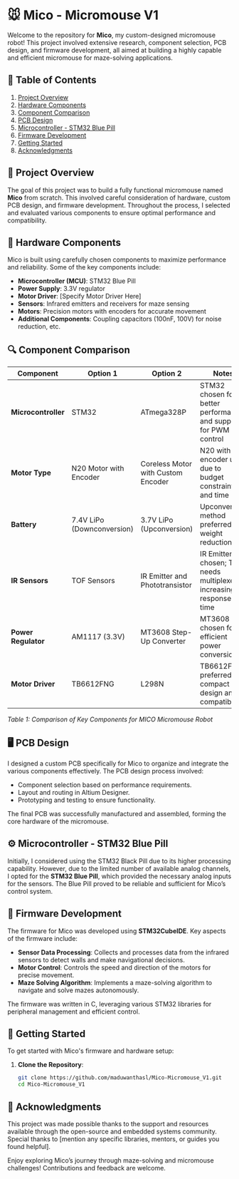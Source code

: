 # 🐭 Mico - Micromouse V1

Welcome to the repository for **Mico**, my custom-designed micromouse robot! This project involved extensive research, component selection, PCB design, and firmware development, all aimed at building a highly capable and efficient micromouse for maze-solving applications.

## 📑 Table of Contents

1. [Project Overview](#project-overview)
2. [Hardware Components](#hardware-components)
3. [Component Comparison](#component-comparison)
4. [PCB Design](#pcb-design)
5. [Microcontroller - STM32 Blue Pill](#microcontroller---stm32-blue-pill)
6. [Firmware Development](#firmware-development)
7. [Getting Started](#getting-started)
8. [Acknowledgments](#acknowledgments)

## 📝 Project Overview

The goal of this project was to build a fully functional micromouse named **Mico** from scratch. This involved careful consideration of hardware, custom PCB design, and firmware development. Throughout the process, I selected and evaluated various components to ensure optimal performance and compatibility.

## 🔧 Hardware Components

Mico is built using carefully chosen components to maximize performance and reliability. Some of the key components include:

- **Microcontroller (MCU)**: STM32 Blue Pill
- **Power Supply**: 3.3V regulator
- **Motor Driver**: [Specify Motor Driver Here]
- **Sensors**: Infrared emitters and receivers for maze sensing
- **Motors**: Precision motors with encoders for accurate movement
- **Additional Components**: Coupling capacitors (100nF, 100V) for noise reduction, etc.

## 🔍 Component Comparison

| **Component**        | **Option 1**                    | **Option 2**                     | **Notes**                                                                                     |
|----------------------|---------------------------------|----------------------------------|-----------------------------------------------------------------------------------------------|
| **Microcontroller**  | STM32                           | ATmega328P                       | STM32 chosen for better performance and support for PWM control                              |
| **Motor Type**       | N20 Motor with Encoder          | Coreless Motor with Custom Encoder | N20 with encoder used due to budget constraints and time                                     |
| **Battery**          | 7.4V LiPo (Downconversion)      | 3.7V LiPo (Upconversion)         | Upconversion method preferred for weight reduction                                           |
| **IR Sensors**       | TOF Sensors                     | IR Emitter and Phototransistor   | IR Emitter chosen; TOF needs multiplexer, increasing response time                           |
| **Power Regulator**  | AM1117 (3.3V)                   | MT3608 Step-Up Converter         | MT3608 chosen for efficient power conversion                                                 |
| **Motor Driver**     | TB6612FNG                       | L298N                            | TB6612FNG preferred for compact design and compatibility                                     |

_Table 1: Comparison of Key Components for MICO Micromouse Robot_


## 🖥️ PCB Design

I designed a custom PCB specifically for Mico to organize and integrate the various components effectively. The PCB design process involved:

- Component selection based on performance requirements.
- Layout and routing in Altium Designer.
- Prototyping and testing to ensure functionality.

The final PCB was successfully manufactured and assembled, forming the core hardware of the micromouse.

## ⚙️ Microcontroller - STM32 Blue Pill

Initially, I considered using the STM32 Black Pill due to its higher processing capability. However, due to the limited number of available analog channels, I opted for the **STM32 Blue Pill**, which provided the necessary analog inputs for the sensors. The Blue Pill proved to be reliable and sufficient for Mico’s control system.

## 📝 Firmware Development

The firmware for Mico was developed using **STM32CubeIDE**. Key aspects of the firmware include:

- **Sensor Data Processing**: Collects and processes data from the infrared sensors to detect walls and make navigational decisions.
- **Motor Control**: Controls the speed and direction of the motors for precise movement.
- **Maze Solving Algorithm**: Implements a maze-solving algorithm to navigate and solve mazes autonomously.

The firmware was written in C, leveraging various STM32 libraries for peripheral management and efficient control.

## 🚀 Getting Started

To get started with Mico's firmware and hardware setup:

1. **Clone the Repository**:
   ```bash
   git clone https://github.com/maduwanthasl/Mico-Micromouse_V1.git
   cd Mico-Micromouse_V1


## 🙏 Acknowledgments
This project was made possible thanks to the support and resources available through the open-source and embedded systems community. Special thanks to [mention any specific libraries, mentors, or guides you found helpful].

Enjoy exploring Mico’s journey through maze-solving and micromouse challenges! Contributions and feedback are welcome.
